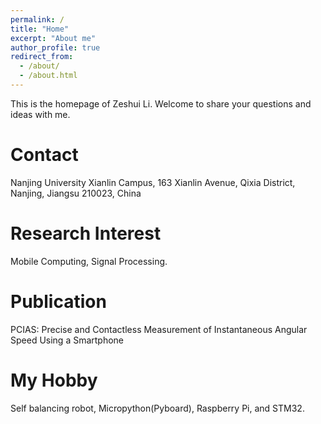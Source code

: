 ```yaml
---
permalink: /
title: "Home"
excerpt: "About me"
author_profile: true
redirect_from: 
  - /about/
  - /about.html
---
```

This is the homepage of Zeshui Li. Welcome to share your questions and ideas with me.

Contact
======
Nanjing University Xianlin Campus,
163 Xianlin Avenue, Qixia District,
Nanjing, Jiangsu 210023, China

Research Interest
======
Mobile Computing, Signal Processing.

Publication
======
PCIAS: Precise and Contactless Measurement of Instantaneous Angular Speed Using a Smartphone

My Hobby
======
Self balancing robot, Micropython(Pyboard), Raspberry Pi, and STM32.
